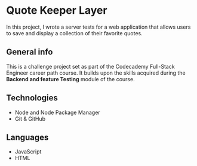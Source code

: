 # Quote Keeper Layer
In this project, I wrote a server tests for a web application that allows users to save and display a collection of their favorite quotes. 

## General info
This is a challenge project set as part of the Codecademy Full-Stack Engineer career path course. It builds upon the skills acquired during the **Backend and feature Testing** module of the course.
## Technologies
* Node and Node Package Manager
* Git & GitHub

## Languages
* JavaScript
* HTML
            
